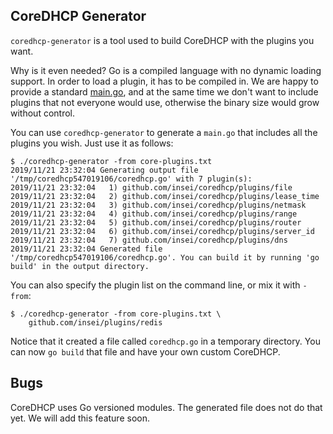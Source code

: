 ## CoreDHCP Generator

`coredhcp-generator` is a tool used to build CoreDHCP with the plugins you want.

Why is it even needed? Go is a compiled language with no dynamic loading
support. In order to load a plugin, it has to be compiled in. We are happy to
provide a standard [main.go](/cmds/coredhcp/main.go), and at the same time we
don't want to include plugins that not everyone would use, otherwise the binary
size would grow without control.

You can use `coredhcp-generator` to generate a `main.go` that includes all the
plugins you wish. Just use it as follows:

```
$ ./coredhcp-generator -from core-plugins.txt
2019/11/21 23:32:04 Generating output file '/tmp/coredhcp547019106/coredhcp.go' with 7 plugin(s):
2019/11/21 23:32:04   1) github.com/insei/coredhcp/plugins/file
2019/11/21 23:32:04   2) github.com/insei/coredhcp/plugins/lease_time
2019/11/21 23:32:04   3) github.com/insei/coredhcp/plugins/netmask
2019/11/21 23:32:04   4) github.com/insei/coredhcp/plugins/range
2019/11/21 23:32:04   5) github.com/insei/coredhcp/plugins/router
2019/11/21 23:32:04   6) github.com/insei/coredhcp/plugins/server_id
2019/11/21 23:32:04   7) github.com/insei/coredhcp/plugins/dns
2019/11/21 23:32:04 Generated file '/tmp/coredhcp547019106/coredhcp.go'. You can build it by running 'go build' in the output directory.
```

You can also specify the plugin list on the command line, or mix it with
`-from`:
```
$ ./coredhcp-generator -from core-plugins.txt \
    github.com/insei/plugins/redis
```

Notice that it created a file called `coredhcp.go` in a temporary directory. You
can now `go build` that file and have your own custom CoreDHCP.

## Bugs

CoreDHCP uses Go versioned modules. The generated file does not do that yet. We
will add this feature soon.
